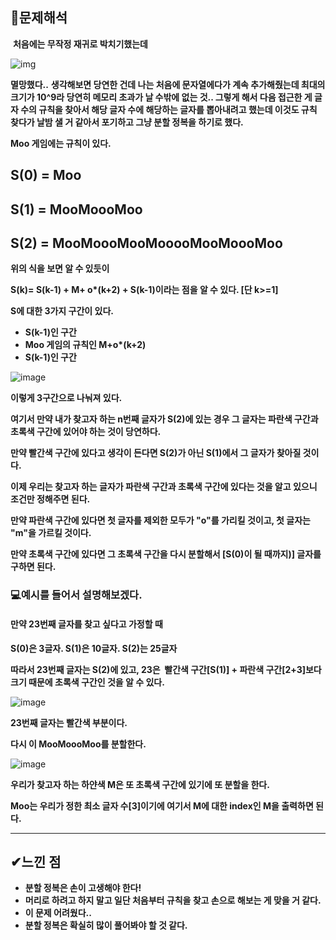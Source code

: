 ## **🔎문제해석**
​
**처음에는 무작정 재귀로 박치기했는데** 

![img](https://user-images.githubusercontent.com/99114456/187181772-abdda1d5-fe36-4587-acfa-ef9e13175eb9.png)

**멸망했다..**
**생각해보면 당연한 건데 나는 처음에 문자열에다가 계속 추가해줬는데 최대의 크기가 10^9라 당연히 메모리 초과가 날 수밖에 없는 것.. 그렇게 해서 다음 접근한 게 글자 수의 규칙을 찾아서 해당 글자 수에 해당하는 글자를 뽑아내려고 했는데 이것도 규칙 찾다가 날밤 샐 거 같아서 포기하고 그냥 분할 정복을 하기로 했다.**

**Moo 게임에는 규칙이 있다.**

## **S(0) = Moo**

## **S(1) = MooMoooMoo**

## **S(2) = MooMoooMooMooooMooMoooMoo**

**위의 식을 보면 알 수 있듯이** 

**S(k)= S(k-1) + M+ o\*(k+2) + S(k-1)이라는 점을 알 수 있다. \[단 k>=1\]**

**S에 대한 3가지 구간이 있다.**

-   **S(k-1)인 구간**
-   **Moo 게임의 규칙인 M+o\*(k+2)**
-   **S(k-1)인 구간**

![image](https://user-images.githubusercontent.com/99114456/187182495-98824d01-5736-4cb8-ae99-dab5a9ff9e8b.png)

**이렇게 3구간으로 나눠져 있다.**

**여기서 만약 내가 찾고자 하는 n번째 글자가 S(2)에 있는 경우 그 글자는 파란색 구간과 초록색 구간에 있어야 하는 것이 당연하다.**

**만약 빨간색 구간에 있다고 생각이 든다면 S(2)가 아닌 S(1)에서 그 글자가 찾아질 것이다.**

**이제 우리는 찾고자 하는 글자가 파란색 구간과 초록색 구간에 있다는 것을 알고 있으니 조건만 정해주면 된다.**

**만약 파란색 구간에 있다면 첫 글자를 제외한 모두가 "o"를 가리킬 것이고, 첫 글자는 "m"을 가르킬 것이다.**

**만약 초록색 구간에 있다면 그 초록색 구간을 다시 분할해서 \[S(0)이 될 때까지)\] 글자를 구하면 된다.**

### **💻예시를 들어서 설명해보겠다.**

#### **만약 23번째 글자를 찾고 싶다고 가정할 때**

**S(0)은 3글자. S(1)은 10글자. S(2)는 25글자** 

**따라서 23번째 글자는 S(2)에 있고, 23은  빨간색 구간\[S(1)\] + 파란색 구간\[2+3\]보다 크기 때문에 초록색 구간인 것을 알 수 있다.**

![image](https://user-images.githubusercontent.com/99114456/187182572-5fcd205e-2020-41d1-aa67-18edcee48f4d.png)

**23번째 글자는 빨간색 부분이다.**

**다시 이 MooMoooMoo를 분할한다.**

![image](https://user-images.githubusercontent.com/99114456/187182618-e15148f1-eb65-4a07-87a5-206b6091d257.png)

**우리가 찾고자 하는 하얀색 M은 또 초록색 구간에 있기에 또 분할을 한다.**

**Moo는 우리가 정한 최소 글자 수\[3\]이기에 여기서 M에 대한 index인 M을 출력하면 된다.**

---

## **✔느낀 점**

-   **분할 정복은 손이 고생해야 한다!**
-   **머리로 하려고 하지 말고 일단 처음부터 규칙을 찾고 손으로 해보는 게 맞을 거 같다.**
-   **이 문제 어려웠다..** 
-   **분할 정복은 확실히 많이 풀어봐야 할 것 같다.**
